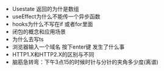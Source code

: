 - Usestate 返回的为什是数组
- useEffect为什么不能传一个异步函数
- hooks为什么不写在if 或者for里面
- 闭包的概念和应用场景
- 为什么去写ts
- 浏览器输入一个域名 按下enter键 发生了什么事
- HTTP1.X和HTTP2.X的区别与不同
- 脑筋急转弯：下午3点15的时候时针与分针的夹角多少度(离谱)
